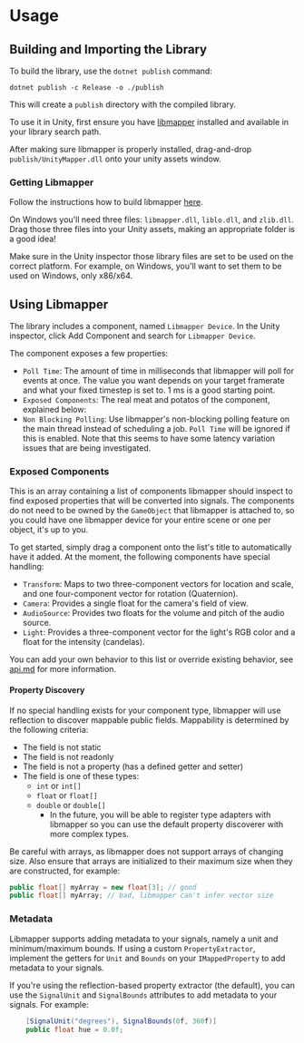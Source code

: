 # Usage

## Building and Importing the Library

To build the library, use the `dotnet publish` command:

    dotnet publish -c Release -o ./publish

This will create a `publish` directory with the compiled library.

To use it in Unity, first ensure you have [libmapper](https://github.com/libmapper/libmapper) installed and available 
in your library search path. 

After making sure libmapper is properly installed, drag-and-drop `publish/UnityMapper.dll` onto your unity
assets window.

### Getting Libmapper

Follow the instructions how to build libmapper [here](https://github.com/libmapper/libmapper/blob/main/doc/how_to_compile_and_run.md).

On Windows you'll need three files: `libmapper.dll`, `liblo.dll`, and `zlib.dll`. Drag those three files into your Unity assets, making an appropriate folder is a good idea!

Make sure in the Unity inspector those library files are set to be used on the correct platform. For example, on Windows, you'll want to set them to be used on Windows, only x86/x64.

## Using Libmapper

The library includes a component, named `Libmapper Device`. In the Unity inspector, click Add Component and search 
for `Libmapper Device`.

The component exposes a few properties:
- `Poll Time`: The amount of time in milliseconds that libmapper will poll for events at once.
   The value you want depends on your target framerate and what your fixed timestep is set to. 1 ms is a good starting point.
- `Exposed Components`: The real meat and potatos of the  component, explained below:
- `Non Blocking Polling`: Use libmapper's non-blocking polling feature on the main thread instead of scheduling a job. `Poll Time`
   will be ignored if this is enabled. Note that this seems to have some latency variation issues that are being investigated.

### Exposed Components
This is an array containing a list of components libmapper should inspect to find exposed properties that will be
converted into signals. The components do not need to be owned by the `GameObject` that libmapper is attached to,
so you could have one libmapper device for your entire scene or one per object, it's up to you.

To get started, simply drag a component onto the list's title to automatically have it added. At the moment, the
following components have special handling:
- `Transform`: Maps to two three-component vectors for location and scale, and one four-component vector for rotation (Quaternion).
- `Camera`: Provides a single float for the camera's field of view.
- `AudioSource`: Provides two floats for the volume and pitch of the audio source.
- `Light`: Provides a three-component vector for the light's RGB color and a float for the intensity (candelas).

You can add your own behavior to this list or override existing behavior, see [api.md](api.md) for more information.

#### Property Discovery

If no special handling exists for your component type, libmapper will use reflection to discover mappable public fields.
Mappability is determined by the following criteria:
- The field is not static
- The field is not readonly
- The field is not a property (has a defined getter and setter)
- The field is one of these types:
  - `int` or `int[]`
  - `float` or `float[]`
  - `double` or `double[]`
    - In the future, you will be able to register type adapters with libmapper so you can use the default property discoverer
      with more complex types.

Be careful with arrays, as libmapper does not support arrays of changing size. Also ensure that arrays are initialized to their
maximum size when they are constructed, for example:
```csharp
public float[] myArray = new float[3]; // good
public float[] myArray; // bad, libmapper can't infer vector size
```

### Metadata
Libmapper supports adding metadata to your signals, namely a unit and minimum/maximum bounds. If using a custom `PropertyExtractor`, implement
the getters for `Unit` and `Bounds` on your `IMappedProperty` to add metadata to your signals.

If you're using the reflection-based property extractor (the default), you can use the `SignalUnit` and `SignalBounds` attributes to add metadata to your signals. For example:
```csharp
    [SignalUnit("degrees"), SignalBounds(0f, 360f)]
    public float hue = 0.0f;
```

